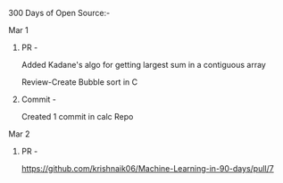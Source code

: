 300 Days of Open Source:-

Mar 1

1. PR -  

   Added Kadane's algo for getting largest sum in a contiguous array
   
   Review-Create Bubble sort in C

2. Commit -
   
   Created 1 commit in calc Repo
   
Mar 2

1. PR -
 
   https://github.com/krishnaik06/Machine-Learning-in-90-days/pull/7
 
